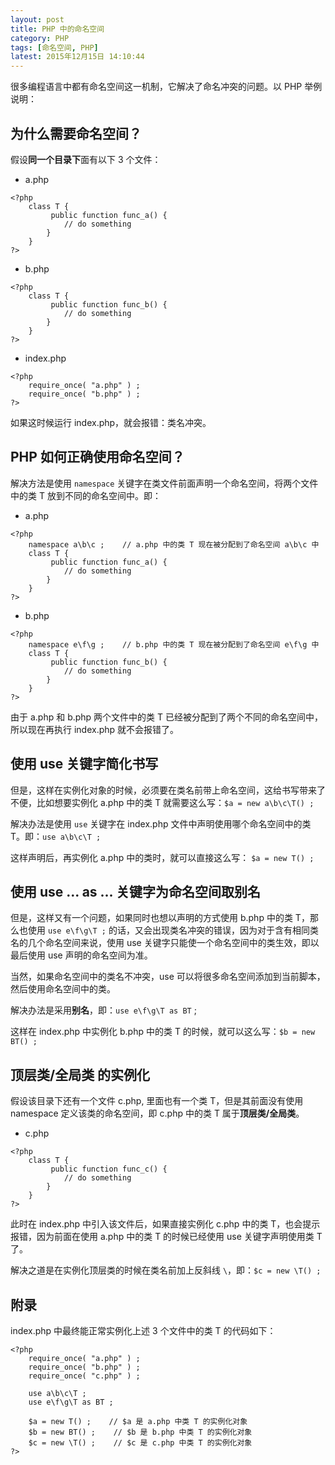 ```yaml
---
layout: post
title: PHP 中的命名空间
category: PHP
tags: [命名空间, PHP]
latest: 2015年12月15日 14:10:44
---
```


很多编程语言中都有命名空间这一机制，它解决了命名冲突的问题。以 PHP 举例说明：

为什么需要命名空间？
-
	
假设**同一个目录下**面有以下 3 个文件：

- a.php

```
<?php
	class T {
		 public function func_a() {
			// do something
		}
	}
?>
```

- b.php

```
<?php
	class T {
		 public function func_b() {
			// do something
		}
	}
?>
```

- index.php

```
<?php
	require_once( "a.php" ) ;
	require_once( "b.php" ) ;
?>
```

如果这时候运行 index.php，就会报错：类名冲突。

PHP 如何正确使用命名空间？
-

解决方法是使用 `namespace` 关键字在类文件前面声明一个命名空间，将两个文件中的类 T 放到不同的命名空间中。即：
	
- a.php

```	
<?php
	namespace a\b\c ;    // a.php 中的类 T 现在被分配到了命名空间 a\b\c 中
	class T {
		 public function func_a() {
			// do something
		}
	}
?>
```

- b.php

```	
<?php
	namespace e\f\g ;    // b.php 中的类 T 现在被分配到了命名空间 e\f\g 中
	class T {
		 public function func_b() {
			// do something
		}
	}
?>
```

由于 a.php 和 b.php 两个文件中的类 T 已经被分配到了两个不同的命名空间中，所以现在再执行 index.php 就不会报错了。

使用 use 关键字简化书写
-

但是，这样在实例化对象的时候，必须要在类名前带上命名空间，这给书写带来了不便，比如想要实例化 a.php 中的类 T 就需要这么写：`$a = new a\b\c\T() ;`

解决办法是使用 `use` 关键字在 index.php 文件中声明使用哪个命名空间中的类 T。即：`use a\b\c\T ;`

这样声明后，再实例化 a.php 中的类时，就可以直接这么写： `$a = new T() ;`

使用 use ... as ... 关键字为命名空间取别名
-

但是，这样又有一个问题，如果同时也想以声明的方式使用 b.php 中的类 T，那么也使用 `use e\f\g\T ;` 的话，又会出现类名冲突的错误，因为对于含有相同类名的几个命名空间来说，使用 use 关键字只能使一个命名空间中的类生效，即以最后使用 use 声明的命名空间为准。

当然，如果命名空间中的类名不冲突，use 可以将很多命名空间添加到当前脚本，然后使用命名空间中的类。

解决办法是采用**别名**，即：`use e\f\g\T as BT` ;

这样在 index.php 中实例化 b.php 中的类 T 的时候，就可以这么写：`$b = new BT() ;`

顶层类/全局类 的实例化
-

假设该目录下还有一个文件 c.php, 里面也有一个类 T，但是其前面没有使用 namespace 定义该类的命名空间，即 c.php 中的类 T 属于**顶层类/全局类**。

- c.php

```
<?php
	class T {
		 public function func_c() {
			// do something
		}
	}
?>
```

此时在 index.php 中引入该文件后，如果直接实例化 c.php 中的类 T，也会提示报错，因为前面在使用 a.php 中的类 T 的时候已经使用 use 关键字声明使用类 T 了。

解决之道是在实例化顶层类的时候在类名前加上反斜线 `\`，即：`$c = new \T() ;`

附录
-

index.php 中最终能正常实例化上述 3 个文件中的类 T 的代码如下：

```
<?php
	require_once( "a.php" ) ;
	require_once( "b.php" ) ;
	require_once( "c.php" ) ;
	
	use a\b\c\T ;
	use e\f\g\T as BT ;
	
	$a = new T() ;    // $a 是 a.php 中类 T 的实例化对象
	$b = new BT() ;    // $b 是 b.php 中类 T 的实例化对象
	$c = new \T() ;    // $c 是 c.php 中类 T 的实例化对象
?>
```
